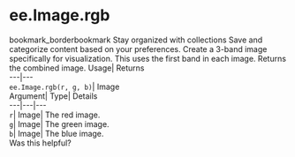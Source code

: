  
#  ee.Image.rgb
bookmark_borderbookmark Stay organized with collections  Save and categorize content based on your preferences.
Create a 3-band image specifically for visualization. This uses the first band in each image. 
Returns the combined image.
Usage| Returns  
---|---  
`ee.Image.rgb(r, g, b)`| Image  
Argument| Type| Details  
---|---|---  
`r`| Image| The red image.  
`g`| Image| The green image.  
`b`| Image| The blue image.  
Was this helpful?
